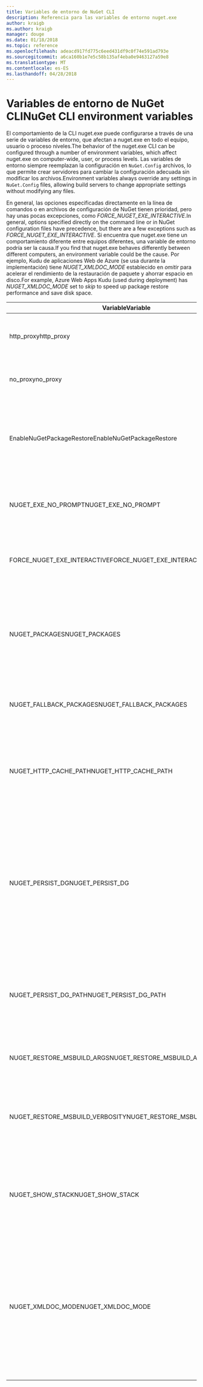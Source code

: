 ```yaml
---
title: Variables de entorno de NuGet CLI
description: Referencia para las variables de entorno nuget.exe
author: kraigb
ms.author: kraigb
manager: douge
ms.date: 01/18/2018
ms.topic: reference
ms.openlocfilehash: adeacd917fd775c6eed431df9c0f74e591ad793e
ms.sourcegitcommit: a6ca160b1e7e5c58b135af4eba0e9463127a59e8
ms.translationtype: MT
ms.contentlocale: es-ES
ms.lasthandoff: 04/28/2018
---
```

# <a name="nuget-cli-environment-variables"></a><span data-ttu-id="c126a-103">Variables de entorno de NuGet CLI</span><span class="sxs-lookup"><span data-stu-id="c126a-103">NuGet CLI environment variables</span></span>

<span data-ttu-id="c126a-104">El comportamiento de la CLI nuget.exe puede configurarse a través de una serie de variables de entorno, que afectan a nuget.exe en todo el equipo, usuario o proceso niveles.</span><span class="sxs-lookup"><span data-stu-id="c126a-104">The behavior of the nuget.exe CLI can be configured through a number of environment variables, which affect nuget.exe on computer-wide, user, or process levels.</span></span> <span data-ttu-id="c126a-105">Las variables de entorno siempre reemplazan la configuración en `NuGet.Config` archivos, lo que permite crear servidores para cambiar la configuración adecuada sin modificar los archivos.</span><span class="sxs-lookup"><span data-stu-id="c126a-105">Environment variables always override any settings in `NuGet.Config` files, allowing build servers to change appropriate settings without modifying any files.</span></span>

<span data-ttu-id="c126a-106">En general, las opciones especificadas directamente en la línea de comandos o en archivos de configuración de NuGet tienen prioridad, pero hay unas pocas excepciones, como *FORCE_NUGET_EXE_INTERACTIVE*.</span><span class="sxs-lookup"><span data-stu-id="c126a-106">In general, options specified directly on the command line or in NuGet configuration files have precedence, but there are a few exceptions such as *FORCE_NUGET_EXE_INTERACTIVE*.</span></span> <span data-ttu-id="c126a-107">Si encuentra que nuget.exe tiene un comportamiento diferente entre equipos diferentes, una variable de entorno podría ser la causa.</span><span class="sxs-lookup"><span data-stu-id="c126a-107">If you find that nuget.exe behaves differently between different computers, an environment variable could be the cause.</span></span> <span data-ttu-id="c126a-108">Por ejemplo, Kudu de aplicaciones Web de Azure (se usa durante la implementación) tiene *NUGET_XMLDOC_MODE* establecido en *omitir* para acelerar el rendimiento de la restauración de paquete y ahorrar espacio en disco.</span><span class="sxs-lookup"><span data-stu-id="c126a-108">For example, Azure Web Apps Kudu (used during deployment) has *NUGET_XMLDOC_MODE* set to *skip* to speed up package restore performance and save disk space.</span></span>

| <span data-ttu-id="c126a-109">Variable</span><span class="sxs-lookup"><span data-stu-id="c126a-109">Variable</span></span> | <span data-ttu-id="c126a-110">Descripción</span><span class="sxs-lookup"><span data-stu-id="c126a-110">Description</span></span> | <span data-ttu-id="c126a-111">Comentarios</span><span class="sxs-lookup"><span data-stu-id="c126a-111">Remarks</span></span> |
| --- | --- | --- |
| <span data-ttu-id="c126a-112">http_proxy</span><span class="sxs-lookup"><span data-stu-id="c126a-112">http_proxy</span></span> | <span data-ttu-id="c126a-113">Proxy de HTTP que se utiliza para operaciones HTTP de NuGet.</span><span class="sxs-lookup"><span data-stu-id="c126a-113">Http proxy used for NuGet HTTP operations.</span></span> | <span data-ttu-id="c126a-114">Esto se especificarían como `http://<username>:<password>@proxy.com`.</span><span class="sxs-lookup"><span data-stu-id="c126a-114">This would be specified as `http://<username>:<password>@proxy.com`.</span></span> |
| <span data-ttu-id="c126a-115">no_proxy</span><span class="sxs-lookup"><span data-stu-id="c126a-115">no_proxy</span></span> | <span data-ttu-id="c126a-116">Configura los dominios se omitirá del uso de proxy.</span><span class="sxs-lookup"><span data-stu-id="c126a-116">Configures domains to bypass from using proxy.</span></span> | <span data-ttu-id="c126a-117">Especificar como dominios separados por coma (,).</span><span class="sxs-lookup"><span data-stu-id="c126a-117">Specified as domains separated by comma (,).</span></span> |
| <span data-ttu-id="c126a-118">EnableNuGetPackageRestore</span><span class="sxs-lookup"><span data-stu-id="c126a-118">EnableNuGetPackageRestore</span></span> | <span data-ttu-id="c126a-119">Marca si NuGet implícitamente debe conceder consentimiento si es necesaria por el paquete en la restauración.</span><span class="sxs-lookup"><span data-stu-id="c126a-119">Flag for if NuGet should implicitly grant consent if that's required by package on restore.</span></span> | <span data-ttu-id="c126a-120">Marca especificada se trata como *true* o *1*, cualquier otro valor que se tratan como marca no establecido.</span><span class="sxs-lookup"><span data-stu-id="c126a-120">Specified flag is treated as *true* or *1*, any other value treated as flag not set.</span></span> |
| <span data-ttu-id="c126a-121">NUGET_EXE_NO_PROMPT</span><span class="sxs-lookup"><span data-stu-id="c126a-121">NUGET_EXE_NO_PROMPT</span></span> | <span data-ttu-id="c126a-122">Impide que el archivo ejecutable para solicitar las credenciales.</span><span class="sxs-lookup"><span data-stu-id="c126a-122">Prevents the exe for prompting for credentials.</span></span> | <span data-ttu-id="c126a-123">Cualquier valor excepto una cadena nula o vacía se tratará como esta marca conjunto/true.</span><span class="sxs-lookup"><span data-stu-id="c126a-123">Any value except null or empty string will be treated as this flag set/true.</span></span> |
| <span data-ttu-id="c126a-124">FORCE_NUGET_EXE_INTERACTIVE</span><span class="sxs-lookup"><span data-stu-id="c126a-124">FORCE_NUGET_EXE_INTERACTIVE</span></span> | <span data-ttu-id="c126a-125">Variable de entorno global para forzar el modo interactivo.</span><span class="sxs-lookup"><span data-stu-id="c126a-125">Global environment variable to force interactive mode.</span></span> | <span data-ttu-id="c126a-126">Cualquier valor excepto una cadena nula o vacía se tratará como esta marca conjunto/true.</span><span class="sxs-lookup"><span data-stu-id="c126a-126">Any value except null or empty string will be treated as this flag set/true.</span></span> |
| <span data-ttu-id="c126a-127">NUGET_PACKAGES</span><span class="sxs-lookup"><span data-stu-id="c126a-127">NUGET_PACKAGES</span></span> | <span data-ttu-id="c126a-128">Ruta de acceso que se utilizará para la *global paquetes* carpeta tal como se describe en [administrar los paquetes globales y las carpetas de caché](../consume-packages/managing-the-global-packages-and-cache-folders.md).</span><span class="sxs-lookup"><span data-stu-id="c126a-128">Path to use for the *global-packages* folder as described on [Managing the global packages and cache folders](../consume-packages/managing-the-global-packages-and-cache-folders.md).</span></span> | <span data-ttu-id="c126a-129">Especificar como ruta de acceso absoluta.</span><span class="sxs-lookup"><span data-stu-id="c126a-129">Specified as absolute path.</span></span> |
| <span data-ttu-id="c126a-130">NUGET_FALLBACK_PACKAGES</span><span class="sxs-lookup"><span data-stu-id="c126a-130">NUGET_FALLBACK_PACKAGES</span></span> | <span data-ttu-id="c126a-131">Carpetas de paquetes de reserva global.</span><span class="sxs-lookup"><span data-stu-id="c126a-131">Global fallback packages folders.</span></span> | <span data-ttu-id="c126a-132">Rutas de acceso de carpeta absoluto separados por punto y coma (;).</span><span class="sxs-lookup"><span data-stu-id="c126a-132">Absolute folder paths separated by semicolon (;).</span></span> |
| <span data-ttu-id="c126a-133">NUGET_HTTP_CACHE_PATH</span><span class="sxs-lookup"><span data-stu-id="c126a-133">NUGET_HTTP_CACHE_PATH</span></span> | <span data-ttu-id="c126a-134">Ruta de acceso que se utilizará para la *caché http* carpeta tal como se describe en [administrar los paquetes globales y las carpetas de caché](../consume-packages/managing-the-global-packages-and-cache-folders.md).</span><span class="sxs-lookup"><span data-stu-id="c126a-134">Path to use for the *http-cache* folder as described on [Managing the global packages and cache folders](../consume-packages/managing-the-global-packages-and-cache-folders.md).</span></span> | <span data-ttu-id="c126a-135">Especificar como ruta de acceso absoluta.</span><span class="sxs-lookup"><span data-stu-id="c126a-135">Specified as absolute path.</span></span> |
| <span data-ttu-id="c126a-136">NUGET_PERSIST_DG</span><span class="sxs-lookup"><span data-stu-id="c126a-136">NUGET_PERSIST_DG</span></span> | <span data-ttu-id="c126a-137">Marca que indica si se deben almacenar los archivos de grupo de distribución (los datos recopilados de MSBuild).</span><span class="sxs-lookup"><span data-stu-id="c126a-137">Flag indicating if dg files (data collected from MSBuild) should be persisted.</span></span> | <span data-ttu-id="c126a-138">Especificado como *true* o *false* (valor predeterminado), si no establece NUGET_PERSIST_DG_PATH se almacenará en el directorio temporal (carpeta de NuGetScratch en el directorio temporal de entorno actual).</span><span class="sxs-lookup"><span data-stu-id="c126a-138">Specified as *true* or *false* (default), if NUGET_PERSIST_DG_PATH not set will be stored to temporary directory (NuGetScratch folder in current environment temp directory).</span></span> |
| <span data-ttu-id="c126a-139">NUGET_PERSIST_DG_PATH</span><span class="sxs-lookup"><span data-stu-id="c126a-139">NUGET_PERSIST_DG_PATH</span></span> | <span data-ttu-id="c126a-140">Ruta de acceso para conservar los archivos de grupo de distribución.</span><span class="sxs-lookup"><span data-stu-id="c126a-140">Path to persist dg files.</span></span> | <span data-ttu-id="c126a-141">Especificado como ruta de acceso absoluta, esta opción es utiliza únicamente cuando *NUGET_PERSIST_DG* está establecido en true.</span><span class="sxs-lookup"><span data-stu-id="c126a-141">Specified as absolute path, this option is only used when *NUGET_PERSIST_DG* is set to true.</span></span> |
| <span data-ttu-id="c126a-142">NUGET_RESTORE_MSBUILD_ARGS</span><span class="sxs-lookup"><span data-stu-id="c126a-142">NUGET_RESTORE_MSBUILD_ARGS</span></span> | <span data-ttu-id="c126a-143">Establece los argumentos de MSBuild adicionales.</span><span class="sxs-lookup"><span data-stu-id="c126a-143">Sets additional MSBuild arguments.</span></span> | |
| <span data-ttu-id="c126a-144">NUGET_RESTORE_MSBUILD_VERBOSITY</span><span class="sxs-lookup"><span data-stu-id="c126a-144">NUGET_RESTORE_MSBUILD_VERBOSITY</span></span> | <span data-ttu-id="c126a-145">Establece el nivel de detalle del registro de MSBuild.</span><span class="sxs-lookup"><span data-stu-id="c126a-145">Sets the MSBuild log verbosity.</span></span> | <span data-ttu-id="c126a-146">Valor predeterminado es *silencioso* ("/ v: q").</span><span class="sxs-lookup"><span data-stu-id="c126a-146">Default is *quiet* ("/v:q").</span></span> <span data-ttu-id="c126a-147">Los valores posibles *q [uiet]*, *m [inimal]*, *n [ormal]*, *d. [detallado]*, y *diag [nostic]*.</span><span class="sxs-lookup"><span data-stu-id="c126a-147">Possible values *q[uiet]*, *m[inimal]*, *n[ormal]*, *d[etailed]*, and *diag[nostic]*.</span></span> |
| <span data-ttu-id="c126a-148">NUGET_SHOW_STACK</span><span class="sxs-lookup"><span data-stu-id="c126a-148">NUGET_SHOW_STACK</span></span> | <span data-ttu-id="c126a-149">Determina si la excepción completa (incluido el seguimiento de la pila) se debe mostrar al usuario.</span><span class="sxs-lookup"><span data-stu-id="c126a-149">Determines whether the full exception (including stack trace) should be displayed to the user.</span></span> | <span data-ttu-id="c126a-150">Especificado como *true* o *false* (valor predeterminado).</span><span class="sxs-lookup"><span data-stu-id="c126a-150">Specified as *true* or *false* (default).</span></span> |
| <span data-ttu-id="c126a-151">NUGET_XMLDOC_MODE</span><span class="sxs-lookup"><span data-stu-id="c126a-151">NUGET_XMLDOC_MODE</span></span> | <span data-ttu-id="c126a-152">Determina cómo debe controlarse la extracción de archivos de documentación de XML de ensamblados.</span><span class="sxs-lookup"><span data-stu-id="c126a-152">Determines how assemblies XML documentation file extraction should be handled.</span></span> | <span data-ttu-id="c126a-153">Los modos compatibles son *omitir* (no extraiga los archivos de documentación XML), *comprimir* (almacenar archivos de documento XML como un archivo zip) o *ninguno* (valor predeterminado, tratar los archivos de documento XML como normal archivos).</span><span class="sxs-lookup"><span data-stu-id="c126a-153">Supported modes are *skip* (do not extract XML documentation files), *compress* (store XML doc files as a zip archive) or *none* (default, treat XML doc files as regular files).</span></span> |
